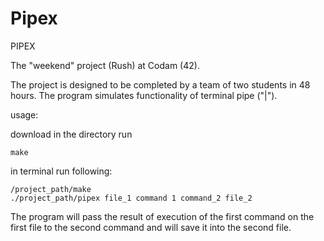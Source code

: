 # Pipex

PIPEX

The "weekend" project (Rush) at Codam (42).

The project is designed to be completed by a team of two students in 48 hours.
The program simulates functionality of terminal pipe ("|").

usage:

download
in the directory run

	make

in terminal run following:

	/project_path/make
	./project_path/pipex file_1 command 1 command_2 file_2

The program will pass the result of execution of the first command on the first file to the second command and will save it into the second file.